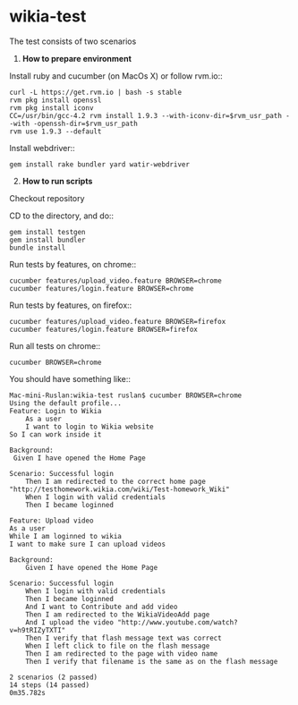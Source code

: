 wikia-test
==========

The test consists of two scenarios

1. **How to prepare environment**

Install ruby and cucumber (on MacOs X) or follow rvm.io::


    curl -L https://get.rvm.io | bash -s stable
    rvm pkg install openssl
    rvm pkg install iconv
    CC=/usr/bin/gcc-4.2 rvm install 1.9.3 --with-iconv-dir=$rvm_usr_path --with -openssh-dir=$rvm_usr_path
    rvm use 1.9.3 --default

Install webdriver::

    gem install rake bundler yard watir-webdriver


2. **How to run scripts**

Checkout repository

CD to the directory, and do::

    gem install testgen
    gem install bundler
    bundle install

Run tests by features, on chrome::

    cucumber features/upload_video.feature BROWSER=chrome
    cucumber features/login.feature BROWSER=chrome

Run tests by features, on firefox::

    cucumber features/upload_video.feature BROWSER=firefox
    cucumber features/login.feature BROWSER=firefox

Run all tests on chrome::

    cucumber BROWSER=chrome

You should have something like::


    Mac-mini-Ruslan:wikia-test ruslan$ cucumber BROWSER=chrome
    Using the default profile...
    Feature: Login to Wikia
        As a user
        I want to login to Wikia website
    So I can work inside it

    Background:
     Given I have opened the Home Page

    Scenario: Successful login
        Then I am redirected to the correct home page "http://testhomework.wikia.com/wiki/Test-homework_Wiki"
        When I login with valid credentials
        Then I became loginned

    Feature: Upload video
    As a user
    While I am loginned to wikia
    I want to make sure I can upload videos

    Background:
        Given I have opened the Home Page

    Scenario: Successful login
        When I login with valid credentials
        Then I became loginned
        And I want to Contribute and add video
        Then I am redirected to the WikiaVideoAdd page
        And I upload the video "http://www.youtube.com/watch?v=h9tRIZyTXTI"
        Then I verify that flash message text was correct
        When I left click to file on the flash message
        Then I am redirected to the page with video name
        Then I verify that filename is the same as on the flash message

    2 scenarios (2 passed)
    14 steps (14 passed)
    0m35.782s